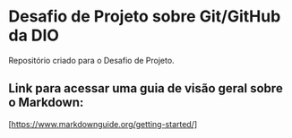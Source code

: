 # Desafio de Projeto sobre Git/GitHub da DIO
Repositório criado para o Desafio de Projeto.

## Link para acessar uma guia de visão geral sobre o Markdown:

[https://www.markdownguide.org/getting-started/]

